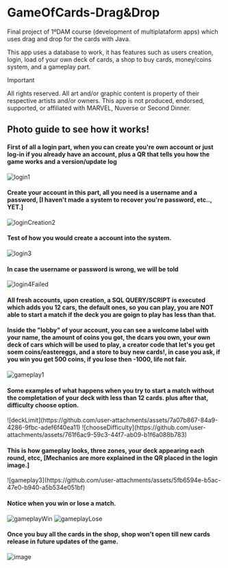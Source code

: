 # GameOfCards-Drag&Drop
Final project of 1ºDAM course (development of multiplataform apps) which uses drag and drop for the cards with Java.

This app uses a database to work, it has features such as users creation, login, load of your own deck of cards, a shop to buy cards, money/coins system, and a gameplay part.



> [!IMPORTANT]  
> All rights reserved. All art and/or graphic content is property of their respective artists and/or owners.
> This app is not produced, endorsed, supported, or affiliated with MARVEL, Nuverse or Second Dinner.


<h2>Photo guide to see how it works!</h2>

<h4>First of all a login part, when you can create you're own account or just log-in if you already have an account, plus a QR that tells you how the game works and a version/update log</h4>

![login1](https://github.com/user-attachments/assets/ffff4d4a-c247-4649-b21d-ab60f4678141)

<h4>Create your account in this part, all you need is a username and a password, [I haven't made a system to recover you're password, etc.., YET.]</h4>

![loginCreation2](https://github.com/user-attachments/assets/118bf4a3-287c-4288-991b-0fc14d5bac80)

<h4>Test of how you would create a account into the system.</h4>

![login3](https://github.com/user-attachments/assets/c9bdca40-ad78-407f-9749-89acd4128a77)

<h4>In case the username or password is wrong, we will be told</h4>

![login4Failed](https://github.com/user-attachments/assets/f951a62c-74c3-4e9e-95b9-581f4044c4b0)

<h4>All fresh accounts, upon creation, a SQL QUERY/SCRIPT is executed which adds you 12 cars, the default ones, so you can play, you are NOT able to start a match if the deck you are goign to play has less than that.</h4>
<h4>Inside the "lobby" of your account, you can see a welcome label with your name, the amount of coins you got, the dcars you own, your own deck of cars which will be used to play, a creator code that let's you get soem coins/eastereggs, and a store to buy new cards!, in case you ask, if you win you get 500 coins, if you lose then -1000, life not fair.</h4>

![gameplay1](https://github.com/user-attachments/assets/1f913728-5e14-4ac1-afae-9cbeee0f148b)

<h4>Some examples of what happens when you try to start a  match without the completation of your deck with less than 12 cards. plus after that, difficulty choose option.</h4>
![deckLimit](https://github.com/user-attachments/assets/7a07b867-84a9-4286-9fbc-adef6f40ea11)
![chooseDifficulty](https://github.com/user-attachments/assets/761f6ac9-59c3-44f7-ab09-b1f6a088b783)

<h4>This is how gameplay looks, three zones, your deck appearing each round, etcc, [Mechanics are more explained in the QR placed in the login image.]</h4>
![gameplay3](https://github.com/user-attachments/assets/5fb6594e-b5ac-47e0-b940-a5b534e051bf)

<h4>Notice when you win or lose a match.</h4>

![gameplayWin](https://github.com/user-attachments/assets/e128efa2-17b4-41e6-ac4d-4ad15d2719c8)
![gameplayLose](https://github.com/user-attachments/assets/20f7f22b-f565-4a14-a423-b2dc58223fab)

<h4>Once you buy all the cards in the shop, shop won't open till new cards release in future updates of the game.</h4>

![image](https://github.com/user-attachments/assets/05f5b0ee-b007-4fff-9f89-6f301c2ec0ed)


